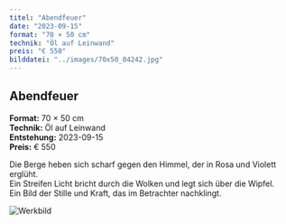 ```yaml
---
titel: "Abendfeuer"
date: "2023-09-15"
format: "70 × 50 cm"
technik: "Öl auf Leinwand"
preis: "€ 550"
bilddatei: "../images/70x50_04242.jpg"
---
```


## Abendfeuer

**Format:** 70 × 50 cm  
**Technik:** Öl auf Leinwand  
**Entstehung:** 2023-09-15  
**Preis:** € 550

Die Berge heben sich scharf gegen den Himmel, der in Rosa und Violett erglüht.  
Ein Streifen Licht bricht durch die Wolken und legt sich über die Wipfel.  
Ein Bild der Stille und Kraft, das im Betrachter nachklingt.

![Werkbild](../images/70x50_04242.jpg)
